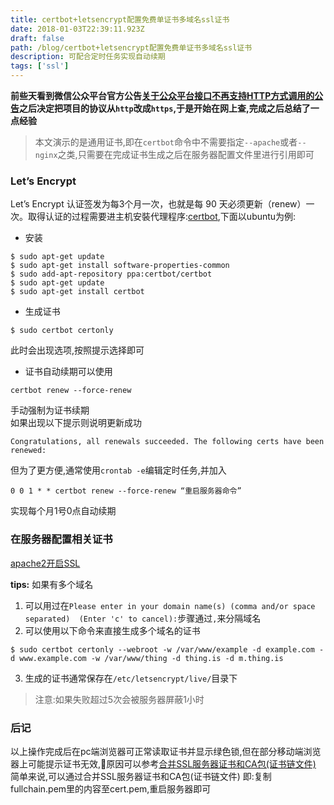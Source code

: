 ```yaml
---
title: certbot+letsencrypt配置免费单证书多域名ssl证书
date: 2018-01-03T22:39:11.923Z
draft: false
path: /blog/certbot+letsencrypt配置免费单证书多域名ssl证书
description: 可配合定时任务实现自动续期
tags: ['ssl']
---
```



**前些天看到微信公众平台官方公告[关于公众平台接口不再支持HTTP方式调用的公告](https://mp.weixin.qq.com/cgi-bin/announce?action=getannouncement&announce_id=1505983913&version=&lang=zh_CN)之后决定把项目的协议从`http`改成`https`,于是开始在网上查,完成之后总结了一点经验**  

> 本文演示的是通用证书,即在`certbot`命令中不需要指定`--apache`或者`--nginx`之类,只需要在完成证书生成之后在服务器配置文件里进行引用即可

### Let’s Encrypt
Let’s Encrypt 认证签发为每3个月一次，也就是每 90 天必须更新（renew）一次。取得认证的过程需要进主机安裝代理程序:[certbot](https://certbot.eff.org/),下面以ubuntu为例:  

* 安装
```
$ sudo apt-get update
$ sudo apt-get install software-properties-common
$ sudo add-apt-repository ppa:certbot/certbot
$ sudo apt-get update
$ sudo apt-get install certbot
```
* 生成证书

```
$ sudo certbot certonly
```

此时会出现选项,按照提示选择即可  

* 证书自动续期可以使用

```
certbot renew --force-renew
```

手动强制为证书续期  
如果出现以下提示则说明更新成功

```
Congratulations, all renewals succeeded. The following certs have been renewed:
```

但为了更方便,通常使用`crontab -e`编辑定时任务,并加入

```
0 0 1 * * certbot renew --force-renew “重启服务器命令”
```

实现每个月1号0点自动续期

### 在服务器配置相关证书
[apache2开启SSL](https://lestatmiao.github.io/2017/09/08/apache2-ssl/)

**tips:**
如果有多个域名  
1. 可以用过在`Please enter in your domain name(s) (comma and/or space separated)  (Enter 'c'
to cancel):`步骤通过`,`来分隔域名
2. 可以使用以下命令来直接生成多个域名的证书  

```
$ sudo certbot certonly --webroot -w /var/www/example -d example.com -d www.example.com -w /var/www/thing -d thing.is -d m.thing.is
```

3. 生成的证书通常保存在`/etc/letsencrypt/live/`目录下

> 注意:如果失败超过5次会被服务器屏蔽1小时

### 后记  
以上操作完成后在pc端浏览器可正常读取证书并显示绿色锁,但在部分移动端浏览器上可能提示证书无效,原因可以参考[合并SSL服务器证书和CA包(证书链文件)
](https://blog.v2ssl.com/2017/02/07/%E5%90%88%E5%B9%B6ssl%E6%9C%8D%E5%8A%A1%E5%99%A8%E8%AF%81%E4%B9%A6%E5%92%8Cca%E5%8C%85%E8%AF%81%E4%B9%A6%E9%93%BE%E6%96%87%E4%BB%B6.html)  
简单来说,可以通过合并SSL服务器证书和CA包(证书链文件)
即:复制fullchain.pem里的内容至cert.pem,重启服务器即可
